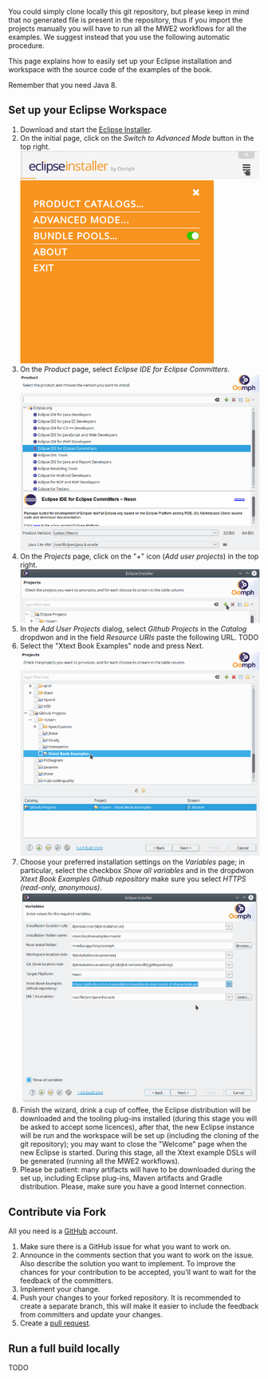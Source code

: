 You could simply clone locally this git repository, but please keep in mind that no generated file is present in the repository, thus if you import the projects manually you will have to run all the MWE2 workflows for all the examples.  We suggest instead that you use the following automatic procedure.

This page explains how to easily set up your Eclipse installation and workspace with the  source code of the examples of the book.

Remember that you need Java 8.

## Set up your Eclipse Workspace
1. Download and start the [Eclipse Installer](https://wiki.eclipse.org/Eclipse_Oomph_Installer).
2. On the initial page, click on the *Switch to Advanced Mode* button in the top right.
![Oomph switch to advanced mode](oomph-switch-advanced-mode.png "Switch to Advanced Mode") 
![Oomph switch to advanced mode](oomph-switch-advanced-mode1.png "Switch to Advanced Mode") 
3. On the *Product* page, select *Eclipse IDE for Eclipse Committers*.
![Oomph select product](oomph-select-product.png "Select product") 
4. On the *Projects* page, click on the "+" icon (*Add user projects*) in the top right.
![Add user projects](oomph-add-user-project.png "Add user projects") 
5. In the *Add User Projects* dialog, select *Github Projects* in the *Catalog* dropdwon and in the field *Resource URIs* paste the following URL. TODO
6. Select the "Xtext Book Examples" node and press Next.
![Select project](oomph-select-project.png "Select project") 
7. Choose your preferred installation settings on the *Variables* page; in particular, select the checkbox *Show all variables* and in the dropdwon *Xtext Book Examples Github repository* make sure you select *HTTPS (read-only, anonymous)*.
![Variables](oomph-variables.png "Variables") 
8. Finish the wizard, drink a cup of coffee, the Eclipse distribution will be downloaded and the tooling plug-ins installed (during this stage you will be asked to accept some licences), after that, the new Eclipse instance will be run and the workspace will be set up (including the cloning of the git repository); you may want to close the "Welcome" page when the new Eclipse is started.  During this stage, all the Xtext example DSLs will be generated (running all the MWE2 workflows).
9. Please be patient: many artifacts will have to be downloaded during the set up, including Eclipse plug-ins, Maven artifacts and Gradle distribution. Please, make sure you have a good Internet connection.

## Contribute via Fork
All you need is a [GitHub](https://github.com/) account.

 1. Make sure there is a GitHub issue for what you want to work on.
 2. Announce in the comments section that you want to work on the issue. Also describe the solution you want to implement. To improve the chances for your contribution to be accepted, you'll want to wait for the feedback of the committers.
 3. Implement your change.
 4. Push your changes to your forked repository. It is recommended to create a separate branch, this will make it easier to include the feedback from committers and update your changes.
 5. Create a [pull request](https://help.github.com/articles/using-pull-requests/).

## Run a full build locally

TODO

